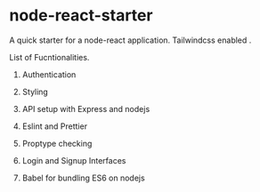 # node-react-starter
A quick starter for a node-react application. Tailwindcss enabled .

List of Fucntionalities.
1. Authentication 

2. Styling

3. API setup with Express and nodejs

4. Eslint and Prettier

5. Proptype checking

6. Login and Signup Interfaces

7. Babel for bundling ES6 on nodejs



